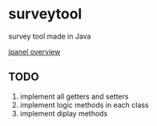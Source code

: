 # surveytool

survey tool made in Java

[jpanel overview](https://docs.oracle.com/javase/tutorial/uiswing/components/dialog.html)

## TODO

1. implement all getters and setters
2. implement logic methods in each class
3. implement diplay methods